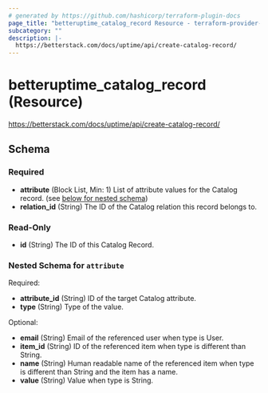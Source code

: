 ```yaml
---
# generated by https://github.com/hashicorp/terraform-plugin-docs
page_title: "betteruptime_catalog_record Resource - terraform-provider-better-uptime"
subcategory: ""
description: |-
  https://betterstack.com/docs/uptime/api/create-catalog-record/
---
```


# betteruptime_catalog_record (Resource)

https://betterstack.com/docs/uptime/api/create-catalog-record/



<!-- schema generated by tfplugindocs -->
## Schema

### Required

- **attribute** (Block List, Min: 1) List of attribute values for the Catalog record. (see [below for nested schema](#nestedblock--attribute))
- **relation_id** (String) The ID of the Catalog relation this record belongs to.

### Read-Only

- **id** (String) The ID of this Catalog Record.

<a id="nestedblock--attribute"></a>
### Nested Schema for `attribute`

Required:

- **attribute_id** (String) ID of the target Catalog attribute.
- **type** (String) Type of the value.

Optional:

- **email** (String) Email of the referenced user when type is User.
- **item_id** (String) ID of the referenced item when type is different than String.
- **name** (String) Human readable name of the referenced item when type is different than String and the item has a name.
- **value** (String) Value when type is String.


